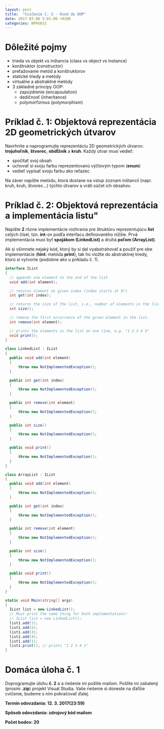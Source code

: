 ```yaml
---
layout: post
title:  "Cvičenie č. 3 - Úvod do OOP"
date: 2017-03-06 5:01:00 +0100
categories: NPRG031
---
```

# Dôležité pojmy

* trieda vs objekt vs inštancia (class vs object vs instance)
* konštruktor (constructor)
* preťažovanie metód a konštruktorov
* statické triedy a metódy
* virtuálne a abstraktné metódy
* 3 základné princípy OOP:
  * zapúzdrenie (encapsulation)
  * dedičnosť (inheritance)
  * polymorfizmus (polymorphism)

# Príklad č. 1: Objektová reprezentácia 2D geometrických útvarov

Navrhnite a naprogramujte reprezentáciu 2D geometrických útvarov: **trojuhoľník**, **štvorec**, **obdĺžník** a **kruh**.
Každý útvar musí vedieť:

* spočítať svoj obsah
* uchovať si svoju farbu reprezentovanú výčtovým typom (**enum**)
* vedieť vypísať svoju farbu ako reťazec

Na záver napíšte metódu, ktorá dostane na vstup zoznam inštancií (napr. kruh, kruh, štvorec...) týchto útvarov a vráti súčet ich obsahov.

# Príklad č. 2: Objektová reprezentácia a implementácia listu"

Napíšte **2** rôzne implementácie rozhrania pre štruktúru reprezentujúcu **list** celých čísel, tzn. **int**-ov podľa interfacu definovaného nižšie.
Prvá implementácia musí byť **spojákom (LinkedList)** a druhá **poľom (ArrayList)**.

Ak si všimnete nejaký kód, ktorý by si dal vyabstrahovať a použiť pre obe implementácie (**hint:** metóda **print**),
tak ho vložte do abstraktnej triedy, ktorú si vytvorte (podobne ako u príkladu č. 1).

```c#
interface IList
{
  // appends one element to the end of the list
  void add(int element);

  // returns element on given index (index starts at 0!)
  int get(int index);

  // returns the size of the list, i.e., number of elements in the list
  int size();

  // remove the first occurrence of the given element in the list.
  int remove(int element);

  // prints the elements in the list on one line, e.g. "1 2 3 4 5"
  void print();
}

class LinkedList : IList
{
  public void add(int element)
  {
      throw new NotImplementedException();
  }

  public int get(int index)
  {
      throw new NotImplementedException();
  }

  public int remove(int element)
  {
      throw new NotImplementedException();
  }

  public int size()
  {
      throw new NotImplementedException();
  }

  public void print()
  {
      throw new NotImplementedException();
  }
}

class ArrayList : IList
{
  public void add(int element)
  {
      throw new NotImplementedException();
  }

  public int get(int index)
  {
      throw new NotImplementedException();
  }

  public int remove(int element)
  {
      throw new NotImplementedException();
  }

  public int size()
  {
      throw new NotImplementedException();
  }

  public void print()
  {
      throw new NotImplementedException();
  }
}

static void Main(string[] args)
{
  IList list = new LinkedList();
  // Must print the same thing for both implementations!
  // IList list = new LinkedList();
  list1.add(1);
  list1.add(2);
  list1.add(3);
  list1.add(4);
  list1.add(1);
  list1.print(); // prints "1 2 3 4 1"
}

```

# Domáca úloha č. 1
Doprogramujte úlohu **č. 2** a a riešenie mi pošlite mailom. Pošlite mi zabalený (prosím **.zip**) projekt Visual Studia.
Vaše riešenie si doneste na ďaľšie cvičenie, budeme s ním pokračovať ďalej.

**Termín odovzdania: 12. 3. 2017(23:59)**

**Spôsob odovzdania: zdrojový kód mailom**

**Počet bodov: 20**
